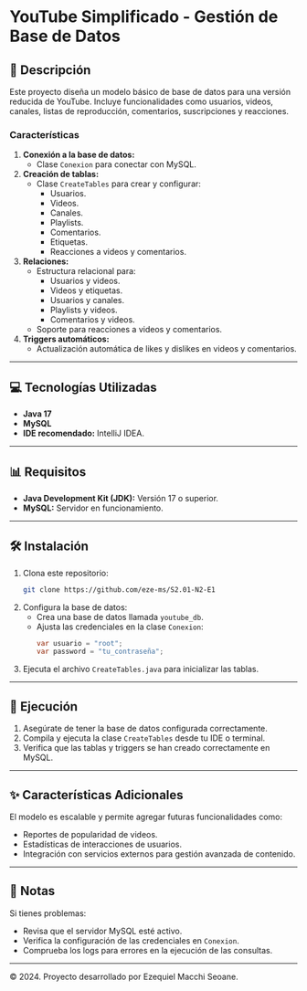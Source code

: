 # YouTube Simplificado - Gestión de Base de Datos

## 📄 Descripción
Este proyecto diseña un modelo básico de base de datos para una versión reducida de YouTube. Incluye funcionalidades como usuarios, videos, canales, listas de reproducción, comentarios, suscripciones y reacciones.

### Características
1. **Conexión a la base de datos:**
    - Clase `Conexion` para conectar con MySQL.
2. **Creación de tablas:**
    - Clase `CreateTables` para crear y configurar:
        - Usuarios.
        - Videos.
        - Canales.
        - Playlists.
        - Comentarios.
        - Etiquetas.
        - Reacciones a videos y comentarios.
3. **Relaciones:**
    - Estructura relacional para:
        - Usuarios y videos.
        - Videos y etiquetas.
        - Usuarios y canales.
        - Playlists y videos.
        - Comentarios y videos.
    - Soporte para reacciones a videos y comentarios.
4. **Triggers automáticos:**
    - Actualización automática de likes y dislikes en videos y comentarios.

---

## 💻 Tecnologías Utilizadas
- **Java 17**
- **MySQL**
- **IDE recomendado:** IntelliJ IDEA.

---

## 📊 Requisitos
- **Java Development Kit (JDK):** Versión 17 o superior.
- **MySQL:** Servidor en funcionamiento.

---

## 🛠️ Instalación
1. Clona este repositorio:
   ```bash
   git clone https://github.com/eze-ms/S2.01-N2-E1
   ```
2. Configura la base de datos:
    - Crea una base de datos llamada `youtube_db`.
    - Ajusta las credenciales en la clase `Conexion`:
      ```java
      var usuario = "root";
      var password = "tu_contraseña";
      ```
3. Ejecuta el archivo `CreateTables.java` para inicializar las tablas.

---

## 🔧 Ejecución
1. Asegúrate de tener la base de datos configurada correctamente.
2. Compila y ejecuta la clase `CreateTables` desde tu IDE o terminal.
3. Verifica que las tablas y triggers se han creado correctamente en MySQL.

---

## ✨ Características Adicionales
El modelo es escalable y permite agregar futuras funcionalidades como:
- Reportes de popularidad de videos.
- Estadísticas de interacciones de usuarios.
- Integración con servicios externos para gestión avanzada de contenido.

---

## 📢 Notas
Si tienes problemas:
- Revisa que el servidor MySQL esté activo.
- Verifica la configuración de las credenciales en `Conexion`.
- Comprueba los logs para errores en la ejecución de las consultas.

---

© 2024. Proyecto desarrollado por Ezequiel Macchi Seoane.
